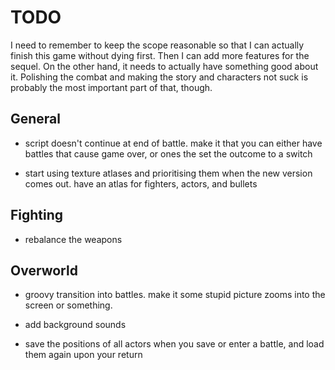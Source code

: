 TODO
====
I need to remember to keep the scope reasonable so that I can actually finish
this game without dying first. Then I can add more features for the sequel.
On the other hand, it needs to actually have something good about it.
Polishing the combat and making the story and characters not suck is probably
the most important part of that, though.

General
-------
- script doesn't continue at end of battle. make it that you can either have
  battles that cause game over, or ones the set the outcome to a switch

- start using texture atlases and prioritising them when the new version comes
  out. have an atlas for fighters, actors, and bullets



Fighting
--------
- rebalance the weapons


Overworld
---------
- groovy transition into battles. make it some stupid picture zooms into the
  screen or something.

- add background sounds

- save the positions of all actors when you save or enter a battle, and load
  them again upon your return
